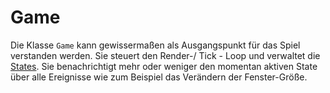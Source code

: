 ﻿# Game

Die Klasse `Game` kann gewissermaßen als Ausgangspunkt für das Spiel verstanden werden. Sie steuert den Render-/ Tick - Loop und verwaltet die [States](state/state.md). Sie benachrichtigt mehr oder weniger den momentan aktiven State über alle Ereignisse wie zum Beispiel das Verändern der Fenster-Größe.

